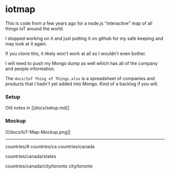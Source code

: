 # iotmap

This is code from a few years ago for a node.js "interactive" map of all things IoT around the world. 

I stopped working on it and just putting it on github for my safe keeping and may look at it again.

If you clone this, it likely won't work at all so I wouldn't even bother.

I will need to push my Mongo dump as well which has all of the company and people information.

The `docs/IoT Thing of Things.xlsx` is a spreadsheet of companies and products that I hadn't yet added into Mongo. Kind of a backlog if you will.

### Setup

Old notes in [[docs/setup.md]]

### Mockup

![[docs/IoT-Map-Mockup.png]]
 
---

countries/#
countries/ca
countries/canada

countries/canada/states

countries/canada/city/toronto
city/toronto
